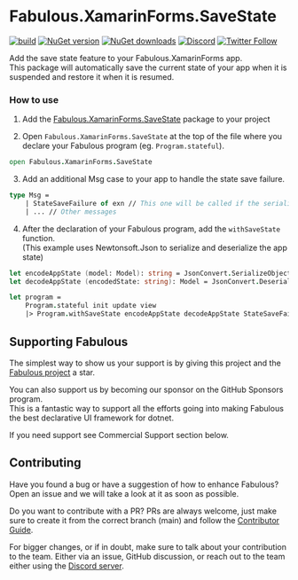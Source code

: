 # Fabulous.XamarinForms.SaveState

[![build](https://img.shields.io/github/actions/workflow/status/fabulous-dev/Fabulous.XamarinForms.SaveState/build.yml?branch=main)](https://github.com/fabulous-dev/Fabulous.XamarinForms.SaveState/actions/workflows/build.yml) [![NuGet version](https://img.shields.io/nuget/v/Fabulous.XamarinForms.SaveState)](https://www.nuget.org/packages/Fabulous.XamarinForms.SaveState) [![NuGet downloads](https://img.shields.io/nuget/dt/Fabulous.XamarinForms.SaveState)](https://www.nuget.org/packages/Fabulous.XamarinForms.SaveState) [![Discord](https://img.shields.io/discord/716980335593914419?label=discord&logo=discord)](https://discord.gg/bpTJMbSSYK) [![Twitter Follow](https://img.shields.io/twitter/follow/FabulousAppDev?style=social)](https://twitter.com/FabulousAppDev)

Add the save state feature to your Fabulous.XamarinForms app.  
This package will automatically save the current state of your app when it is suspended and restore it when it is resumed.

### How to use

1. Add the [Fabulous.XamarinForms.SaveState](https://www.nuget.org/packages/Fabulous.XamarinForms.SaveState/) package to your project

2. Open `Fabulous.XamarinForms.SaveState` at the top of the file where you declare your Fabulous program (eg. `Program.stateful`).

```fs
open Fabulous.XamarinForms.SaveState
```

3. Add an additional Msg case to your app to handle the state save failure.

```fs
type Msg =
    | StateSaveFailure of exn // This one will be called if the serialization fails
    | ... // Other messages
```

4. After the declaration of your Fabulous program, add the `withSaveState` function.  
(This example uses Newtonsoft.Json to serialize and deserialize the app state)

```fs
let encodeAppState (model: Model): string = JsonConvert.SerializeObject(model)
let decodeAppState (encodedState: string): Model = JsonConvert.DeserializeObject<Model>(encodedState)

let program =
    Program.stateful init update view
    |> Program.withSaveState encodeAppState decodeAppState StateSaveFailure
```

## Supporting Fabulous

The simplest way to show us your support is by giving this project and the [Fabulous project](https://github.com/fabulous-dev/Fabulous) a star.

You can also support us by becoming our sponsor on the GitHub Sponsors program.  
This is a fantastic way to support all the efforts going into making Fabulous the best declarative UI framework for dotnet.

If you need support see Commercial Support section below.

## Contributing

Have you found a bug or have a suggestion of how to enhance Fabulous? Open an issue and we will take a look at it as soon as possible.

Do you want to contribute with a PR? PRs are always welcome, just make sure to create it from the correct branch (main) and follow the [Contributor Guide](CONTRIBUTING.md).

For bigger changes, or if in doubt, make sure to talk about your contribution to the team. Either via an issue, GitHub discussion, or reach out to the team either using the [Discord server](https://discord.gg/bpTJMbSSYK).